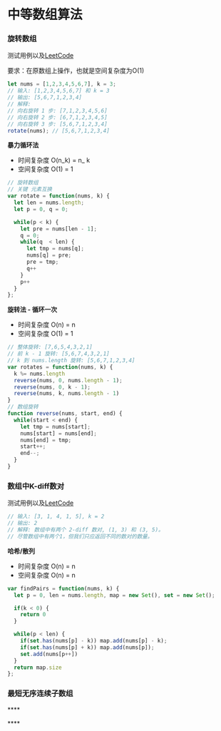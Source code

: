 # 中等数组算法







### 旋转数组

测试用例以及[LeetCode](https://leetcode-cn.com/problems/rotate-array/)

要求：在原数组上操作，也就是空间复杂度为O\(1\)

```javascript
let nums = [1,2,3,4,5,6,7], k = 3;
// 输入: [1,2,3,4,5,6,7] 和 k = 3
// 输出: [5,6,7,1,2,3,4]
// 解释:
// 向右旋转 1 步: [7,1,2,3,4,5,6]
// 向右旋转 2 步: [6,7,1,2,3,4,5]
// 向右旋转 3 步: [5,6,7,1,2,3,4]
rotate(nums); // [5,6,7,1,2,3,4]
```

**暴力循环法**

* 时间复杂度 O\(n_k\) = n_  k
* 空间复杂度 O\(1\) = 1

```javascript
// 旋转数组 
// 关键 元素互换
var rotate = function(nums, k) {
  let len = nums.length;
  let p = 0, q = 0;

  while(p < k) {
    let pre = nums[len - 1];
    q = 0;
    while(q  < len) {
      let tmp = nums[q];
      nums[q] = pre;
      pre = tmp;
      q++
    }
    p++
  }
};
```

**旋转法 - 循环一次**

* 时间复杂度 O\(n\) = n 
* 空间复杂度 O\(1\) = 1

```javascript
// 整体旋转: [7,6,5,4,3,2,1]
// 前 k - 1 旋转: [5,6,7,4,3,2,1]
// k 到 nums.length 旋转: [5,6,7,1,2,3,4]
var rotates = function(nums, k) {
  k %= nums.length
  reverse(nums, 0, nums.length - 1);
  reverse(nums, 0, k - 1);
  reverse(nums, k, nums.length - 1)
}
// 数组旋转
function reverse(nums, start, end) {
  while(start < end) {
    let tmp = nums[start];
    nums[start] = nums[end];
    nums[end] = tmp;
    start++;
    end--;
  }
}
```

### 数组中K-diff数对

测试用例以及[LeetCode](https://leetcode-cn.com/problems/k-diff-pairs-in-an-array/)

```javascript
// 输入: [3, 1, 4, 1, 5], k = 2
// 输出: 2
// 解释: 数组中有两个 2-diff 数对, (1, 3) 和 (3, 5)。
// 尽管数组中有两个1，但我们只应返回不同的数对的数量。
```

**哈希/散列**

* 时间复杂度 O\(n\) = n
* 空间复杂度 O\(n\) = n

```javascript
var findPairs = function(nums, k) {
  let p = 0, len = nums.length, map = new Set(), set = new Set();

  if(k < 0) {
    return 0
  }

  while(p < len) {
    if(set.has(nums[p] - k)) map.add(nums[p] - k);
    if(set.has(nums[p] + k)) map.add(nums[p]);
    set.add(nums[p++])
  }
  return map.size
};
```

### **最短无序连续子数组**

\*\*\*\*

\*\*\*\*

